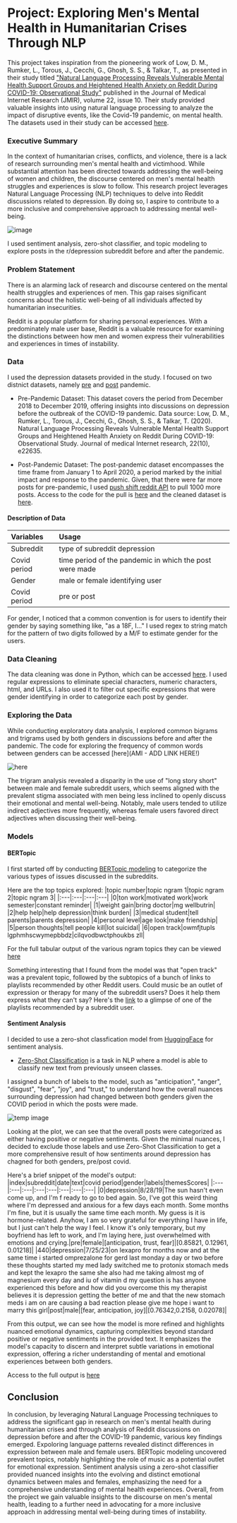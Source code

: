 # Project: Exploring Men's Mental Health in Humanitarian Crises Through NLP
This project takes inspiration from the pioneering work of Low, D. M., Rumker, L., Torous, J., Cecchi, G., Ghosh, S. S., & Talkar, T., as presented in their study titled ["Natural Language Processing Reveals Vulnerable Mental Health Support Groups and Heightened Health Anxiety on Reddit During COVID-19: Observational Study"](https://www.jmir.org/2020/10/e22635/) published in the Journal of Medical Internet Research (JMIR), volume 22, issue 10. Their study provided valuable insights into using natural language processing to analyze the impact of disruptive events, like the Covid-19 pandemic, on mental health. The datasets used in their study can be accessed [here](https://zenodo.org/record/3941387#.ZJRTV-zMJoY).

### Executive Summary
In the context of humanitarian crises, conflicts, and violence, there is a lack of research surrounding men's mental health and victimhood. While substantial attention has been directed towards addressing the well-being of women and children, the discourse centered on men's mental health struggles and experiences is slow to follow. This research project leverages Natural Language Processing (NLP) techniques to delve into Reddit discussions related to depression. By doing so, I aspire to contribute to a more inclusive and comprehensive approach to addressing mental well-being.

![image](https://github.com/akaba09/redditmentalhealth/blob/main/img/reddit.png)

I used sentiment analysis, zero-shot classifier, and topic modeling to explore posts in the r/depression subreddit before and after the pandemic. 

### Problem Statement
There is an alarming lack of research and discourse centered on the mental health struggles and experiences of men. This gap raises significant concerns about the holistic well-being of all individuals affected by humanitarian insecurities.

Reddit is a popular platform for sharing personal experiences. With a predominately male user base, Reddit is a valuable resource for examining the distinctions between how men and women express their vulnerabilities and experiences in times of instability.

### Data
I used the depression datasets provided in the study. I focused on two distnict datasets, namely [pre](https://zenodo.org/record/3941387/files/depression_pre_features_tfidf_256.csv?download=1) and [post](https://zenodo.org/record/3941387/files/depression_post_features_tfidf_256.csv?download=1) pandemic. 

* Pre-Pandemic Dataset: This dataset covers the period from December 2018 to December 2019, offering insights into discussions on depression before the outbreak of the COVID-19 pandemic. Data source: Low, D. M., Rumker, L., Torous, J., Cecchi, G., Ghosh, S. S., & Talkar, T. (2020). Natural Language Processing Reveals Vulnerable Mental Health Support Groups and Heightened Health Anxiety on Reddit During COVID-19: Observational Study. Journal of medical Internet research, 22(10), e22635.

* Post-Pandemic Dataset: The post-pandemic dataset encompasses the time frame from January 1 to April 2020, a period marked by the initial impact and response to the pandemic. Given, that there were far more posts for pre-pandemic, I used [push shift reddit API](https://pushshift.io/signup) to pull 1000 more posts. Access to the code for the pull is [here](https://github.com/akaba09/redditmentalhealth/blob/main/code/API_data/Pulled_data%20.ipynb) and the cleaned dataset is [here](https://github.com/akaba09/redditmentalhealth/blob/main/files/dep.csv). 


#### Description of Data
|Variables|Usage|
|:---|:---|
|Subreddit|type of subreddit depression|
|Covid period|time period of the pandemic in which the post were made|
|Gender|male or female identifying user|
|Covid period|pre or post|

For gender, I noticed that a common convention is for users to identify their gender by saying something like, "as a 18F, I..." I used regex to string match for the pattern of two digits followed by a M/F to estimate gender for the users.


### Data Cleaning
The data cleaning was done in Python, which can be accessed [here](https://github.com/akaba09/redditmentalhealth/blob/main/code/EDA/01_Clean_data.ipynb). I used regular expressions to eliminate special characters, numeric characters, html, and URLs. I also used it to filter out specific expressions that were gender identifying in order to categorize each post by gender. 

### Exploring the Data
While conducting exploratory data analysis, I explored common bigrams and trigrams used by both genders in discussions before and after the pandemic. The code for exploring the frequency of common words between genders can be accessed [here](AMI - ADD LINK HERE!)

![here](https://github.com/akaba09/redditmentalhealth/blob/main/img/trigram_pre.png)

The trigram analysis revealed a disparity in the use of "long story short" between male and female subreddit users, which seems aligned with the prevalent stigma associated with men being less inclined to openly discuss their emotional and mental well-being. Notably, male users tended to utilize indirect adjectives more frequently, whereas female users favored direct adjectives when discussing their well-being.

### Models 

#### BERTopic 
I first started off by conducting [BERTopic modeling](https://github.com/akaba09/redditmentalhealth/blob/main/code/Topic_modeling.ipynb) to categorize the various types of issues discussed in the subreddits.

Here are the top topics explored:
|topic number|topic ngram 1|topic ngram 2|topic ngram 3|
|:---|:---|:---|:---|
|0|ton work|motivated work|work semester|constant reminder|
|1|weight gain|bring doctor|mg wellbutrin|
|2|help help|help depression|think burden|
|3|medical student|tell parents|parents depression|
|4|personal level|age look|make friendship|
|5|person thoughts|tell people kill|lot suicidal|
|6|open track|owmfjtupls lgphmhscwymepbbdz|cilqvodbwctphoukbs zll|

For the full tabular output of the various ngram topics they can be viewed [here](https://github.com/akaba09/redditmentalhealth/blob/main/files/BERTopic_model.csv)

Something interesting that I found from the model was that "open track" was a prevalent topic, followed by the subtopics of a bunch of links to playlists recommended by other Reddit users. Could music be an outlet of expression or therapy for many of the subreddit users? Does it help them express what they can't say? Here's the [link](https://open.spotify.com/user/9jif2jecb7qpfw25qyz20c9ed/playlist/2Ka8i0P9BGogjccGz0FiE5?si=-p9yt61-QLqQhbqS2uED1w) to a glimpse of one of the playlists recommended by a subreddit user. 

#### Sentiment Analysis 
I decided to use a zero-shot classfication model from [HuggingFace](https://huggingface.co/MoritzLaurer/DeBERTa-v3-base-mnli-fever-anli) for sentiment analysis. 

* [Zero-Shot Classification](https://github.com/akaba09/redditmentalhealth/blob/main/code/zero_shot_classification.ipynb) is a task in NLP where a model is able to classify new text from previously unseen classes.

I assigned a bunch of labels to the model, such as "anticipation", "anger", "disgust", "fear", "joy", and "trust," to understand how the overall nuances surrounding depression had changed between both genders given the COVID period in which the posts were made.

![temp image](https://github.com/akaba09/redditmentalhealth/blob/main/img/sentiment_post.png)

Looking at the plot, we can see that the overall posts were categorized as either having positive or negative sentiments. Given the minimal nuances, I decided to exclude those labels and use Zero-Shot Classification to get a more comprehensive result of how sentiments around depression has chagned for both genders, pre/post covid. 

Here's a brief snippet of the model's output:
|index|subreddit|date|text|covid period|gender|labels|themesScores|
|:---|:---|:---|:---|:---|:---|:---|:---|
|0|depression|8/28/19|The sun hasn't even come up, and I'm f ready to go to bed again. So, I've got this weird thing where I'm depressed and anxious for a few days each month. Some months I'm fine, but it is usually the same time each month. My guess is it is hormone-related. Anyhow, I am so very grateful for everything I have in life, but I just can't help the way I feel. I know it's only temporary, but my boyfriend has left to work, and I'm laying here, just overwhelmed with emotions and crying.|pre|female|[anticipation, trust, fear]|[0.85821, 0.12961, 0.01218]|
|440|depression|7/25/23|on lexapro for months now and at the same time i started omprezalone for gerd last monday a day or two before these thoughts started my med lady switched me to protonix stomach meds and kept the lexapro the same she also had me taking almost mg of magnesium every day and iu of vitamin d my question is has anyone experienced this before and how did you overcome this my therapist believes it is depression getting the better of me and that the new stomach meds i am on are causing a bad reaction please give me hope i want to marry this girl|post|male|[fear, anticipation, joy]|[0.76342,0.2158, 0.02078]|

From this output, we can see how the model is more refined and highlights nuanced emotional dynamics, capturing complexities beyond standard positive or negative sentiments in the provided text. It emphasizes the model's capacity to discern and interpret subtle variations in emotional expression, offering a richer understanding of mental and emotional experiences between both genders.

Access to the full output is [here](https://github.com/akaba09/redditmentalhealth/blob/main/files/Zero_sentiment.csv) 

## Conclusion
In conclusion, by leveraging Natural Language Processing techniques to address the significant gap in research on men's mental health during humanitarian crises and through analysis of Reddit discussions on depression before and after the COVID-19 pandemic, various key findings emerged. Expoloring language patterns revealed distinct differences in expression between male and female users. BERTopic modeling uncovered prevalent topics, notably highlighting the role of music as a potential outlet for emotional expression. Sentiment analysis using a zero-shot classifier provided nuanced insights into the evolving and distinct emotional dynamics between males and females, emphasizing the need for a comprehensive understanding of mental health experiences. Overall, from the project we gain valuable insights to the discourse on men's mental health, leading to a further need in advocating for a more inclusive approach in addressing mental well-being during times of instability.
